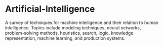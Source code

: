 # Artificial-Intelligence
A survey of techniques for machine intelligence and their relation to human intelligence. Topics include modeling techniques, neural networks, problem-solving methods, heuristics, search, logic, knowledge representation, machine learning, and production systems.

